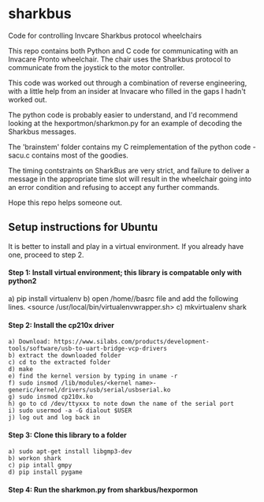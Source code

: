 # sharkbus
Code for controlling Invcare Sharkbus protocol wheelchairs

This repo contains both Python and C code for communicating with an Invacare Pronto wheelchair.
The chair uses the Sharkbus protocol to communicate from the joystick to the motor controller.

This code was worked out through a combination of reverse engineering, with a little help from 
an insider at Invacare who filled in the gaps I hadn't worked out.

The python code is probably easier to understand, and I'd recommend looking at the hexportmon/sharkmon.py for
an example of decoding the Sharkbus messages.

The 'brainstem' folder contains my C reimplementation of the python code - sacu.c contains most of the goodies.

The timing contstraints on SharkBus are very strict, and failure to deliver a message in the appropriate time
slot will result in the wheelchair going into an error condition and refusing to accept any further commands.

Hope this repo helps someone out.

## Setup instructions for Ubuntu

It is better to install and play in a virtual environment. If you already have one, proceed to step 2.

#### Step 1: Install virtual environment; this library is compatable only with python2

a) pip install virtualenv
b) open /home/<usr name>/basrc file and add the following lines.
   <source /usr/local/bin/virtualenvwrapper.sh>
   <export WORKON_HOME=~/.virtualenvs>
c) mkvirtualenv shark

#### Step 2: Install the cp210x driver 
    
    a) Download: https://www.silabs.com/products/development-tools/software/usb-to-uart-bridge-vcp-drivers
    b) extract the downloaded folder
    c) cd to the extracted folder
    d) make
    e) find the kernel version by typing in uname -r
    f) sudo insmod /lib/modules/<kernel name>-generic/kernel/drivers/usb/serial/usbserial.ko
    g) sudo insmod cp210x.ko
    h) go to cd /dev/ttyxxx to note down the name of the serial port
    i) sudo usermod -a -G dialout $USER
    j) log out and log back in

#### Step 3: Clone this library to a folder
    
    a) sudo apt-get install libgmp3-dev
    b) workon shark
    c) pip intall gmpy
    d) pip install pygame

#### Step 4: Run the sharkmon.py from sharkbus/hexpormon



